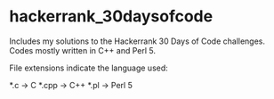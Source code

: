 # hackerrank_30daysofcode
Includes my solutions to the Hackerrank 30 Days of Code challenges. Codes mostly written in C++ and Perl 5.

File extensions indicate the language used:

*.c -> C
*.cpp -> C++
*.pl -> Perl 5
